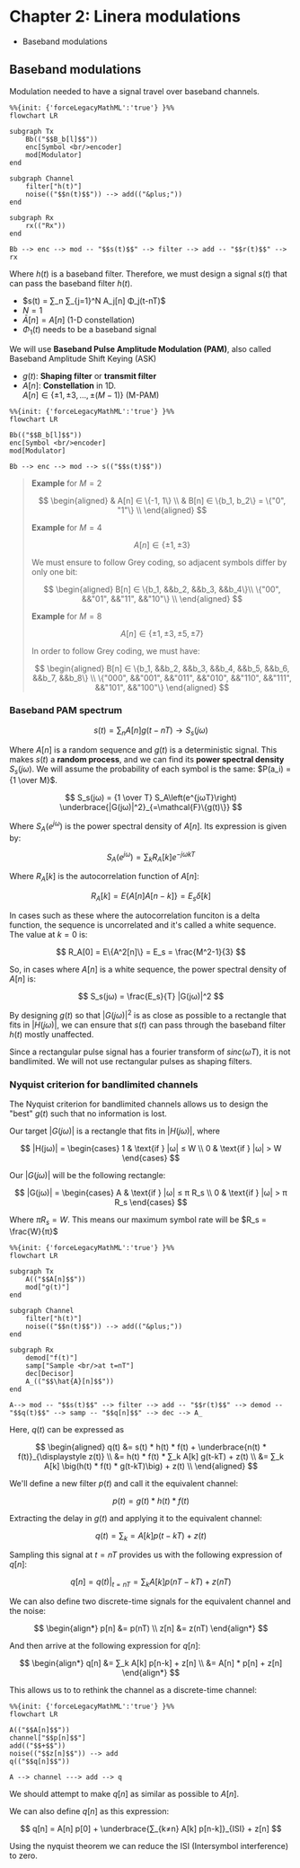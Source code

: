 # Chapter 2: Linera modulations

* Baseband modulations

## Baseband modulations

Modulation needed to have a signal travel over baseband channels.

```mermaid
%%{init: {'forceLegacyMathML':'true'} }%%
flowchart LR

subgraph Tx
    Bb(("$$B_b[l]$$"))
    enc[Symbol <br/>encoder]
    mod[Modulator]
end

subgraph Channel
    filter["h(t)"]
    noise(("$$n(t)$$")) --> add(("&plus;"))
end

subgraph Rx
    rx(("Rx"))
end

Bb --> enc --> mod -- "$$s(t)$$" --> filter --> add -- "$$r(t)$$" --> rx
```

Where $h(t)$ is a baseband filter. Therefore, we must design a signal $s(t)$ that can pass the
baseband filter $h(t)$.

* $s(t) = ∑_n ∑_{j=1}^N A_j[n] Φ_j(t-nT)$
* $N=1$
* $\bar{A}[n] = A[n]$ (1-D constellation)
* $Φ_1(t)$ needs to be a baseband signal

We will use **Baseband Pulse Amplitude Modulation (PAM)**, also called Baseband Amplitude Shift Keying (ASK)

* $g(t)$: **Shaping filter** or **transmit filter**
* $A[n]$: **Constellation** in 1D.  
  $A[n] ∈ \{±1, ±3, …, ±(M-1)\}$ (M-PAM)

```mermaid
%%{init: {'forceLegacyMathML':'true'} }%%
flowchart LR

Bb(("$$B_b[l]$$"))
enc[Symbol <br/>encoder]
mod[Modulator]

Bb --> enc --> mod --> s(("$$s(t)$$"))
```

> **Example** for $M=2$
>
> $$
> \begin{aligned}
>     & A[n] ∈ \{-1, 1\} \\
>     & B[n] ∈ \{b_1, b_2\} = \{"0", "1"\} \\
> \end{aligned}
> $$
>
> **Example** for $M=4$
>
> $$
> A[n] ∈ \{±1, ±3\}
> $$
>
> We must ensure to follow Grey coding, so adjacent symbols differ by only one bit:
>
> $$
> \begin{aligned}
> B[n] ∈ \{b_1, &&b_2,  &&b_3,  &&b_4\}\\
>       \{"00", &&"01", &&"11", &&"10"\} \\
> \end{aligned}
> $$
>
> **Example** for $M=8$
>
> $$
> A[n] ∈ \{±1, ±3, ±5, ±7\}
> $$
>
> In order to follow Grey coding, we must have:
>
> $$
> \begin{aligned}
> B[n] ∈ \{b_1,   &&b_2,   &&b_3,   &&b_4,   &&b_5,   &&b_6,   &&b_7,   &&b_8\} \\
>        \{"000", &&"001", &&"011", &&"010", &&"110", &&"111", &&"101", &&"100"\}
> \end{aligned}
> $$

### Baseband PAM spectrum

$$
s(t) = ∑_n A[n] g(t-nT) → S_s(jω)
$$

Where $A[n]$ is a random sequence and $g(t)$ is a deterministic signal. This makes $s(t)$ a **random
process**, and we can find its **power spectral density** $S_s(jω)$. We will assume the probability
of each symbol is the same: $P(a_i) = {1 \over M}$.

$$
S_s(jω) = {1 \over T} S_A\left(e^{jωT}\right) \underbrace{|G(jω)|^2}_{=\mathcal{F}\{g(t)\}}
$$

Where $S_A(e^{jω})$ is the power spectral density of $A[n]$. Its expression is given by:

$$
S_A\left(e^{jω}\right) = ∑_k R_A[k] e^{-jωkT}
$$

Where $R_A[k]$ is the autocorrelation function of $A[n]$:

$$
R_A[k] = E\{A[n] A[n-k]\} = E_s \delta[k]
$$

In cases such as these where the autocorrelation funciton is a delta function, the sequence is
uncorrelated and it's called a white sequence. The value at $k=0$ is:

$$
R_A[0] = E\{A^2[n]\} = E_s = \frac{M^2-1}{3}
$$

So, in cases where $A[n]$ is a white sequence, the power spectral density of $A[n]$ is:

$$
S_s(jω) = \frac{E_s}{T} |G(jω)|^2
$$

By designing $g(t)$ so that $|G(jω)|^2$ is as close as possible to a rectangle that fits in
$|H(jω)|$, we can ensure that $s(t)$ can pass through the baseband filter $h(t)$ mostly unaffected.

Since a rectangular pulse signal has a fourier transform of $sinc(ωT)$, it is not bandlimited. We
will not use rectangular pulses as shaping filters.

### Nyquist criterion for bandlimited channels

The Nyquist criterion for bandlimited channels allows us to design the "best" $g(t)$ such that no
information is lost.

Our target $|G(jω)|$ is a rectangle that fits in $|H(jω)|$, where

$$
|H(jω)| = \begin{cases}
    1 & \text{if } |ω| ≤ W \\
    0 & \text{if } |ω| > W
\end{cases}
$$

Our $|G(jω)|$ will be the following rectangle:

$$
|G(jω)| = \begin{cases}
    A & \text{if } |ω| ≤ π R_s \\
    0 & \text{if } |ω| > π R_s
\end{cases}
$$

Where $π R_s = W$. This means our maximum symbol rate will be $R_s = \frac{W}{π}$

```mermaid
%%{init: {'forceLegacyMathML':'true'} }%%
flowchart LR

subgraph Tx
    A(("$$A[n]$$"))
    mod["g(t)"]
end

subgraph Channel
    filter["h(t)"]
    noise(("$$n(t)$$")) --> add(("&plus;"))
end

subgraph Rx
    demod["f(t)"]
    samp["Sample <br/>at t=nT"]
    dec[Decisor]
    A_(("$$\hat{A}[n]$$"))
end

A--> mod -- "$$s(t)$$" --> filter --> add -- "$$r(t)$$" --> demod -- "$$q(t)$$" --> samp -- "$$q[n]$$" --> dec --> A_
```

Here, $q(t)$ can be expressed as

$$
\begin{aligned}
    q(t) &= s(t) * h(t) * f(t) + \underbrace{n(t) * f(t)}_{\displaystyle z(t)} \\
    &= h(t) * f(t) * ∑_k A[k] g(t-kT) + z(t) \\
    &= ∑_k A[k] \big(h(t) * f(t) * g(t-kT)\big) + z(t) \\
\end{aligned}
$$

We'll define a new filter $p(t)$ and call it the equivalent channel:

$$
p(t) = g(t) * h(t) * f(t)
$$

Extracting the delay in $g(t)$ and applying it to the equivalent channel:

$$
q(t) = ∑_k = A[k] p(t-kT) + z(t)
$$

Sampling this signal at $t=nT$ provides us with the following expression of $q[n]$:

$$
q[n] = q(t) \big|_{t=nT} = ∑_k A[k] p(nT-kT) + z(nT)
$$

We can also define two discrete-time signals for the equivalent channel and the noise:

$$
\begin{align*}
    p[n] &= p(nT) \\
    z[n] &= z(nT)
\end{align*}
$$

And then arrive at the following expression for $q[n]$:

$$
\begin{align*}
    q[n] &= ∑_k A[k] p[n-k] + z[n] \\
    &= A[n] * p[n] + z[n]
\end{align*}
$$

This allows us to to rethink the channel as a discrete-time channel:

```mermaid
%%{init: {'forceLegacyMathML':'true'} }%%
flowchart LR

A(("$$A[n]$$"))
channel["$$p[n]$$"]
add(("$$+$$"))
noise(("$$z[n]$$")) --> add
q(("$$q[n]$$"))

A --> channel ---> add --> q
```

We should attempt to make $q[n]$ as similar as possible to $A[n]$.

We can also define $q[n]$ as this expression:

$$
q[n] = A[n] p[0] + \underbrace{∑_{k≠n} A[k] p[n-k]}_{ISI} + z[n]
$$

Using the nyquist theorem we can reduce the ISI (Intersymbol interference) to zero.
